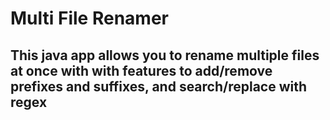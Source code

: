 # Multi File Renamer

## This java app allows you to rename multiple files at once with with features to add/remove prefixes and suffixes, and search/replace with regex